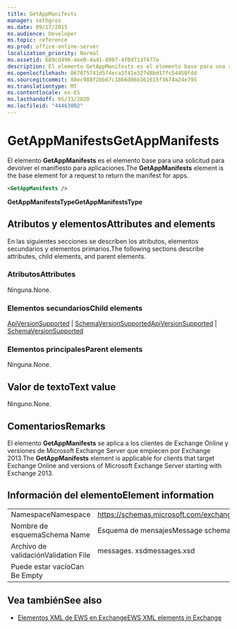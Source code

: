 ```yaml
---
title: GetAppManifests
manager: sethgros
ms.date: 09/17/2015
ms.audience: Developer
ms.topic: reference
ms.prod: office-online-server
localization_priority: Normal
ms.assetid: 689cd498-4ee0-4a41-8907-4f0d7137477e
description: El elemento GetAppManifests es el elemento base para una solicitud para devolver el manifiesto para aplicaciones.
ms.openlocfilehash: 067075741d5f4eca3f41e327d8bd17fc54450fdd
ms.sourcegitcommit: 88ec988f2bb67c1866d06b361615f3674a24e795
ms.translationtype: MT
ms.contentlocale: es-ES
ms.lasthandoff: 05/31/2020
ms.locfileid: "44463002"
---
```

# <a name="getappmanifests"></a><span data-ttu-id="af581-103">GetAppManifests</span><span class="sxs-lookup"><span data-stu-id="af581-103">GetAppManifests</span></span>

<span data-ttu-id="af581-104">El elemento **GetAppManifests** es el elemento base para una solicitud para devolver el manifiesto para aplicaciones.</span><span class="sxs-lookup"><span data-stu-id="af581-104">The **GetAppManifests** element is the base element for a request to return the manifest for apps.</span></span> 
  
```xml
<GetAppManifests />
```

 <span data-ttu-id="af581-105">**GetAppManifestsType**</span><span class="sxs-lookup"><span data-stu-id="af581-105">**GetAppManifestsType**</span></span>
## <a name="attributes-and-elements"></a><span data-ttu-id="af581-106">Atributos y elementos</span><span class="sxs-lookup"><span data-stu-id="af581-106">Attributes and elements</span></span>

<span data-ttu-id="af581-107">En las siguientes secciones se describen los atributos, elementos secundarios y elementos primarios.</span><span class="sxs-lookup"><span data-stu-id="af581-107">The following sections describe attributes, child elements, and parent elements.</span></span>
  
### <a name="attributes"></a><span data-ttu-id="af581-108">Atributos</span><span class="sxs-lookup"><span data-stu-id="af581-108">Attributes</span></span>

<span data-ttu-id="af581-109">Ninguna.</span><span class="sxs-lookup"><span data-stu-id="af581-109">None.</span></span>
  
### <a name="child-elements"></a><span data-ttu-id="af581-110">Elementos secundarios</span><span class="sxs-lookup"><span data-stu-id="af581-110">Child elements</span></span>

<span data-ttu-id="af581-111">[ApiVersionSupported](apiversionsupported.md)  |  [SchemaVersionSupported](schemaversionsupported.md)</span><span class="sxs-lookup"><span data-stu-id="af581-111">[ApiVersionSupported](apiversionsupported.md) | [SchemaVersionSupported](schemaversionsupported.md)</span></span>
  
### <a name="parent-elements"></a><span data-ttu-id="af581-112">Elementos principales</span><span class="sxs-lookup"><span data-stu-id="af581-112">Parent elements</span></span>

<span data-ttu-id="af581-113">Ninguna.</span><span class="sxs-lookup"><span data-stu-id="af581-113">None.</span></span>
  
## <a name="text-value"></a><span data-ttu-id="af581-114">Valor de texto</span><span class="sxs-lookup"><span data-stu-id="af581-114">Text value</span></span>

<span data-ttu-id="af581-115">Ninguno.</span><span class="sxs-lookup"><span data-stu-id="af581-115">None.</span></span>
  
## <a name="remarks"></a><span data-ttu-id="af581-116">Comentarios</span><span class="sxs-lookup"><span data-stu-id="af581-116">Remarks</span></span>

<span data-ttu-id="af581-117">El elemento **GetAppManifests** se aplica a los clientes de Exchange Online y versiones de Microsoft Exchange Server que empiecen por Exchange 2013.</span><span class="sxs-lookup"><span data-stu-id="af581-117">The **GetAppManifests** element is applicable for clients that target Exchange Online and versions of Microsoft Exchange Server starting with Exchange 2013.</span></span> 
  
## <a name="element-information"></a><span data-ttu-id="af581-118">Información del elemento</span><span class="sxs-lookup"><span data-stu-id="af581-118">Element information</span></span>

|||
|:-----|:-----|
|<span data-ttu-id="af581-119">Namespace</span><span class="sxs-lookup"><span data-stu-id="af581-119">Namespace</span></span>  <br/> |https://schemas.microsoft.com/exchange/services/2006/messages  <br/> |
|<span data-ttu-id="af581-120">Nombre de esquema</span><span class="sxs-lookup"><span data-stu-id="af581-120">Schema Name</span></span>  <br/> |<span data-ttu-id="af581-121">Esquema de mensajes</span><span class="sxs-lookup"><span data-stu-id="af581-121">Message schema</span></span>  <br/> |
|<span data-ttu-id="af581-122">Archivo de validación</span><span class="sxs-lookup"><span data-stu-id="af581-122">Validation File</span></span>  <br/> |<span data-ttu-id="af581-123">messages. xsd</span><span class="sxs-lookup"><span data-stu-id="af581-123">messages.xsd</span></span>  <br/> |
|<span data-ttu-id="af581-124">Puede estar vacío</span><span class="sxs-lookup"><span data-stu-id="af581-124">Can Be Empty</span></span>  <br/> ||
   
## <a name="see-also"></a><span data-ttu-id="af581-125">Vea también</span><span class="sxs-lookup"><span data-stu-id="af581-125">See also</span></span>



- [<span data-ttu-id="af581-126">Elementos XML de EWS en Exchange</span><span class="sxs-lookup"><span data-stu-id="af581-126">EWS XML elements in Exchange</span></span>](ews-xml-elements-in-exchange.md)

